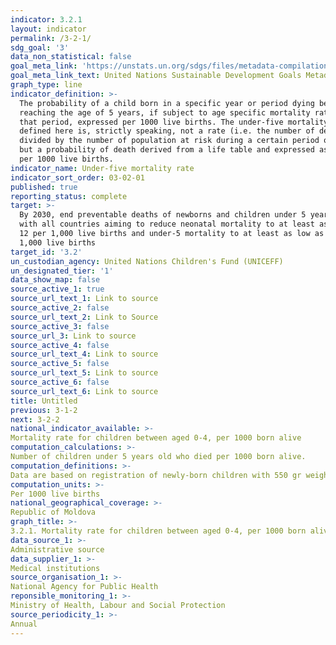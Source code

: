 ```yaml
---
indicator: 3.2.1
layout: indicator
permalink: /3-2-1/
sdg_goal: '3'
data_non_statistical: false
goal_meta_link: 'https://unstats.un.org/sdgs/files/metadata-compilation/Metadata-Goal-3.pdf '
goal_meta_link_text: United Nations Sustainable Development Goals Metadata (PDF 225 KB)
graph_type: line
indicator_definition: >-
  The probability of a child born in a specific year or period dying before
  reaching the age of 5 years, if subject to age specific mortality rates of
  that period, expressed per 1000 live births. The under-five mortality rate as
  defined here is, strictly speaking, not a rate (i.e. the number of deaths
  divided by the number of population at risk during a certain period of time)
  but a probability of death derived from a life table and expressed as a rate
  per 1000 live births.
indicator_name: Under-five mortality rate
indicator_sort_order: 03-02-01
published: true
reporting_status: complete
target: >-
  By 2030, end preventable deaths of newborns and children under 5 years of age,
  with all countries aiming to reduce neonatal mortality to at least as low as
  12 per 1,000 live births and under-5 mortality to at least as low as 25 per
  1,000 live births
target_id: '3.2'
un_custodian_agency: United Nations Children's Fund (UNICEFF)
un_designated_tier: '1'
data_show_map: false
source_active_1: true
source_url_text_1: Link to source
source_active_2: false
source_url_text_2: Link to Source
source_active_3: false
source_url_3: Link to source
source_active_4: false
source_url_text_4: Link to source
source_active_5: false
source_url_text_5: Link to source
source_active_6: false
source_url_text_6: Link to source
title: Untitled
previous: 3-1-2
next: 3-2-2
national_indicator_available: >-
Mortality rate for children between aged 0-4, per 1000 born alive
computation_calculations: >-
Number of children under 5 years old who died per 1000 born alive. 
computation_definitions: >-
Data are based on registration of newly-born children with 550 gr weight and of 22 weeks of gestation
computation_units: >-
Per 1000 live births
national_geographical_coverage: >-
Republic of Moldova
graph_title: >-
3.2.1. Mortality rate for children between aged 0-4, per 1000 born alive 
data_source_1: >-
Administrative source 
data_supplier_1: >-
Medical institutions
source_organisation_1: >-
National Agency for Public Health
reponsible_monitoring_1: >-
Ministry of Health, Labour and Social Protection
source_periodicity_1: >-
Annual
---
```

